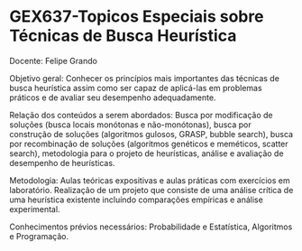 # GEX637-Topicos Especiais sobre Técnicas de Busca Heurística
Docente: Felipe Grando

Objetivo geral: Conhecer os princípios mais importantes das técnicas de busca heurística assim como ser capaz de aplicá-las em problemas práticos e de avaliar seu desempenho adequadamente.

Relação dos conteúdos a serem abordados: Busca por modificação de soluções (busca locais monótonas e não-monótonas), busca por construção de soluções (algoritmos gulosos, GRASP, bubble search), busca por recombinação de soluções (algoritmos genéticos e meméticos, scatter search), metodologia para o projeto de heurísticas, análise e avaliação de desempenho de heurísticas.

Metodologia: Aulas teóricas expositivas e aulas práticas com exercícios em laboratório. Realização de um projeto que consiste de uma análise crítica de uma heurística existente incluíndo comparações empíricas e análise experimental.

Conhecimentos prévios necessários: Probabilidade e Estatística, Algoritmos e Programação.
